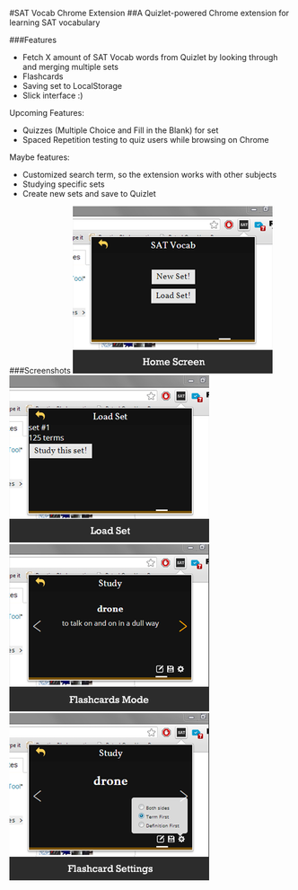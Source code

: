 #SAT Vocab Chrome Extension
##A Quizlet-powered Chrome extension for learning SAT vocabulary

###Features
* Fetch X amount of SAT Vocab words from Quizlet by looking through and merging multiple sets
* Flashcards
* Saving set to LocalStorage
* Slick interface :)

Upcoming Features:
* Quizzes (Multiple Choice and Fill in the Blank) for set
* Spaced Repetition testing to quiz users while browsing on Chrome

Maybe features:
* Customized search term, so the extension works with other subjects
* Studying specific sets
* Create new sets and save to Quizlet

###Screenshots
![Home Screen](/screenshots/home-formatted.png)
![Load Set](/screenshots/loadset-formatted.png)
![Flashcards Screen](/screenshots/set-formatted.png)
![Flashcards Screen with Settings Panel](/screenshots/set-settings-formatted.png)